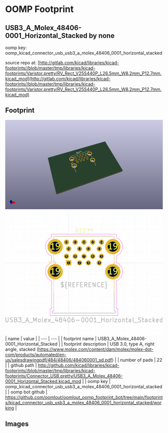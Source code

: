 # OOMP Footprint  
## USB3_A_Molex_48406-0001_Horizontal_Stacked  by none  
  
oomp key: oomp_kicad_connector_usb_usb3_a_molex_48406_0001_horizontal_stacked  
  
source repo at: [http://gitlab.com/kicad/libraries/kicad-footprints//blob/master/tmp/libraries/kicad-footprints/Varistor.pretty/RV_Rect_V25S440P_L26.5mm_W8.2mm_P12.7mm.kicad_mod](http://gitlab.com/kicad/libraries/kicad-footprints//blob/master/tmp/libraries/kicad-footprints/Varistor.pretty/RV_Rect_V25S440P_L26.5mm_W8.2mm_P12.7mm.kicad_mod)  
## Footprint  
  
[![working_kicad_pcb_3d.png](working_kicad_pcb_3d_600.png)](working_kicad_pcb_3d.png)  
  
[![working.png](working_600.png)](working.png)  
| name | value | 
| --- | --- | 
| footprint name | USB3_A_Molex_48406-0001_Horizontal_Stacked | 
| footprint description | USB 3.0, type A, right angle, stacked (https://www.molex.com/content/dam/molex/molex-dot-com/products/automated/en-us/salesdrawingpdf/484/48406/484060001_sd.pdf) | 
| number of pads | 22 | 
| github path | http://github.com/kicad/libraries/kicad-footprints//blob/master/tmp/libraries/kicad-footprints/Connector_USB.pretty/USB3_A_Molex_48406-0001_Horizontal_Stacked.kicad_mod | 
| oomp key | oomp_kicad_connector_usb_usb3_a_molex_48406_0001_horizontal_stacked | 
| oomp bot github | https://github.com/oomlout/oomlout_oomp_footprint_bot/tree/main/footprints/kicad_connector_usb_usb3_a_molex_48406_0001_horizontal_stacked/working | 
## Images  
